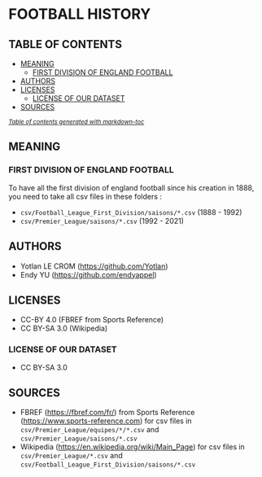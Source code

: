 # FOOTBALL HISTORY

## TABLE OF CONTENTS

- [MEANING](#meaning)
  * [FIRST DIVISION OF ENGLAND FOOTBALL](#first-division-of-england-football)
- [AUTHORS](#authors)
- [LICENSES](#licenses)
  * [LICENSE OF OUR DATASET](#license-of-our-dataset)
- [SOURCES](#sources)

<small><i><a href='http://ecotrust-canada.github.io/markdown-toc/'>Table of contents generated with markdown-toc</a></i></small>


## MEANING

### FIRST DIVISION OF ENGLAND FOOTBALL
To have all the first division of england football since his creation in 1888, you need to take all csv files in these folders :
- `csv/Football_League_First_Division/saisons/*.csv` (1888 - 1992)
- `csv/Premier_League/saisons/*.csv` (1992 - 2021)

## AUTHORS
- Yotlan LE CROM (<https://github.com/Yotlan>)
- Endy YU (<https://github.com/endyappel>)

## LICENSES
- CC-BY 4.0 (FBREF from Sports Reference)
- CC BY-SA 3.0 (Wikipedia)

### LICENSE OF OUR DATASET
- CC BY-SA 3.0

## SOURCES
- FBREF (<https://fbref.com/fr/>) from Sports Reference (<https://www.sports-reference.com>) for csv files in `csv/Premier_League/equipes/*/*.csv` and `csv/Premier_League/saisons/*.csv`
- Wikipedia (<https://en.wikipedia.org/wiki/Main_Page>) for csv files in `csv/Premier_League/*.csv` and `csv/Football_League_First_Division/saisons/*.csv`